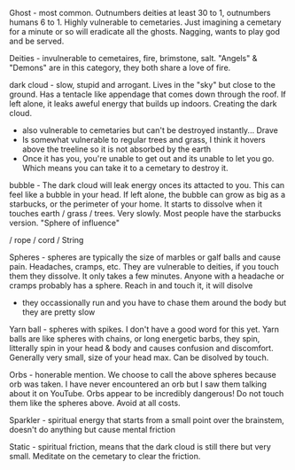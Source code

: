 Ghost - most common.  Outnumbers deities at least 30 to 1, outnumbers humans 6 to 1. Highly vulnerable to cemetaries.  Just imagining a cemetary for a minute or so will eradicate all the ghosts. Nagging, wants to play god and be served. 

Deities - invulnerable to cemetaires, fire, brimstone, salt. "Angels" & "Demons" are in this category, they both share a love of fire. 

dark cloud - slow, stupid and arrogant. Lives in the "sky" but close to the ground.  Has a tentacle like appendage that comes down through the roof.  If left alone, it leaks aweful energy that builds up indoors. Creating the dark cloud. 
- also vulnerable to cemetaries but can't be destroyed instantly... Drave
- Is somewhat vulnerable to regular trees and grass, I think it hovers above the treeline so it is not absorbed by the earth
- Once it has you, you're unable to get out and its unable to let you go.  Which means you can take it to a cemetary to destroy it. 

bubble - The dark cloud will leak energy onces its attacted to you.  This can feel like a bubble in your head.  If left alone, the bubble can grow as big as a starbucks, or the perimeter of your home.  It starts to dissolve when it touches earth / grass / trees.  Very slowly. Most people have the starbucks version. "Sphere of influence"

/ rope / cord / String 
 

Spheres - spheres are typically the size of marbles or galf balls and cause pain.  Headaches, cramps, etc. They are vulnerable to deities, if you touch them they dissolve. It only takes a few minutes.  Anyone with a headache or cramps probably has a sphere.  Reach in and touch it, it will disolve
- they occassionally run and you have to chase them around the body but they are pretty slow

Yarn ball - spheres with spikes.  I don't have a good word for this yet.  Yarn balls are like spheres with chains, or long energetic barbs, they spin, litterally spin in your head & body and causes confusion and discomfort.  Generally very small, size of your head max. Can be disolved by touch. 

Orbs - honerable mention.   We choose to call the above spheres because orb was taken.  I have never encountered an orb but I saw them talking about it on YouTube.  Orbs appear to be incredibly dangerous!  Do not touch them like the spheres above. Avoid at all costs. 


Sparkler - spiritual energy that starts from a small point over the brainstem, doesn't do anything but cause mental friction

Static - spiritual friction, means that the dark cloud is still there but very small.  Meditate on the cemetary to clear the friction. 